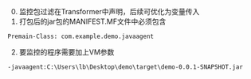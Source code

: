 0. 监控包过滤在Transformer中声明，后续可优化为变量传入
1. 打包后的jar包的MANIFEST.MF文件中必须包含
```
Premain-Class: com.example.demo.javaagent
```
2. 要监控的程序需要加上VM参数
```
-javaagent:C:\Users\lb\Desktop\demo\target\demo-0.0.1-SNAPSHOT.jar
```